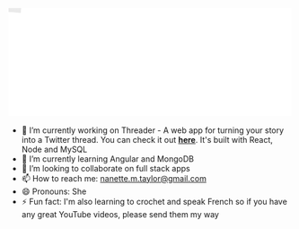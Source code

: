 ![Nanette Taylor - Full Stack Developer](Nanette_Taylor_Full_Stack_Developer.gif)

- 🔭 I’m currently working on Threader - A web app for turning your story into a Twitter thread. You can check it out **[here](https://fathomless-forest-53308.herokuapp.com/)**. It's built with React, Node and MySQL
- 🌱 I’m currently learning Angular and MongoDB
- 👯 I’m looking to collaborate on full stack apps
- 📫 How to reach me: nanette.m.taylor@gmail.com
- 😄 Pronouns: She
- ⚡ Fun fact: I'm also learning to crochet and speak French so if you have any great YouTube videos, please send them my way

<!--
**NanetteTaylor/NanetteTaylor** is a ✨ _special_ ✨ repository because its `README.md` (this file) appears on your GitHub profile.

Here are some ideas to get you started:

- 🔭 I’m currently working on ...
- 🌱 I’m currently learning ...
- 👯 I’m looking to collaborate on ...
- 🤔 I’m looking for help with ...
- 💬 Ask me about ...
- 📫 How to reach me: ...
- 😄 Pronouns: ...
- ⚡ Fun fact: ...
-->
